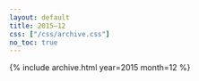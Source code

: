 ```yaml
---
layout: default
title: 2015–12
css: ["/css/archive.css"]
no_toc: true
---
```


{% include archive.html year=2015 month=12 %}
